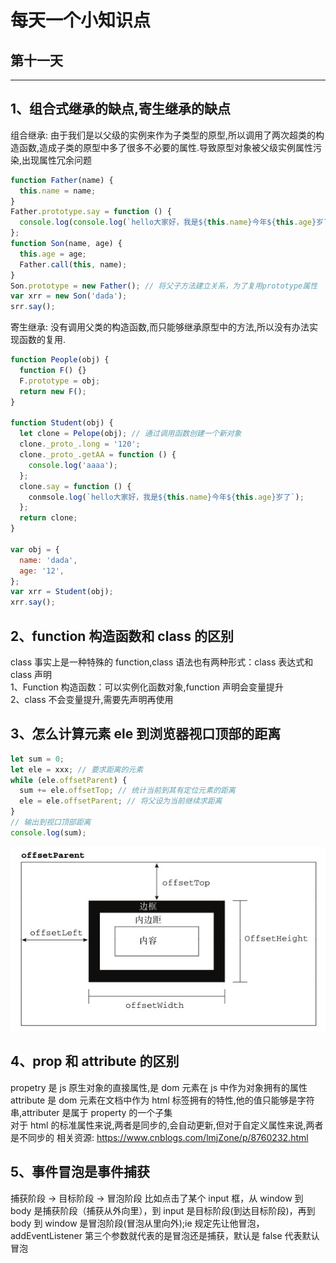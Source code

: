 # 每天一个小知识点

## 第十一天

---

## 1、组合式继承的缺点,寄生继承的缺点

组合继承: 由于我们是以父级的实例来作为子类型的原型,所以调用了两次超类的构造函数,造成子类的原型中多了很多不必要的属性.导致原型对象被父级实例属性污染,出现属性冗余问题

```js
function Father(name) {
  this.name = name;
}
Father.prototype.say = function () {
  console.log(console.log(`hello大家好，我是${this.name}今年${this.age}岁了`));
};
function Son(name, age) {
  this.age = age;
  Father.call(this, name);
}
Son.prototype = new Father(); // 将父子方法建立关系，为了复用prototype属性
var xrr = new Son('dada');
srr.say();
```

寄生继承: 没有调用父类的构造函数,而只能够继承原型中的方法,所以没有办法实现函数的复用.

```js
function People(obj) {
  function F() {}
  F.prototype = obj;
  return new F();
}

function Student(obj) {
  let clone = Pelope(obj); // 通过调用函数创建一个新对象
  clone._proto_.long = '120';
  clone._proto_.getAA = function () {
    console.log('aaaa');
  };
  clone.say = function () {
    conmsole.log(`hello大家好，我是${this.name}今年${this.age}岁了`);
  };
  return clone;
}

var obj = {
  name: 'dada',
  age: '12',
};
var xrr = Student(obj);
xrr.say();
```

## 2、function 构造函数和 class 的区别

class 事实上是一种特殊的 function,class 语法也有两种形式：class 表达式和 class 声明  
1、Function 构造函数：可以实例化函数对象,function 声明会变量提升  
2、class 不会变量提升,需要先声明再使用

## 3、怎么计算元素 ele 到浏览器视口顶部的距离

```js
let sum = 0;
let ele = xxx; // 要求距离的元素
while (ele.offsetParent) {
  sum += ele.offsetTop; // 统计当前到其有定位元素的距离
  ele = ele.offsetParent; // 将父设为当前继续求距离
}
// 输出到视口顶部距离
console.log(sum);
```

![offset](../../public/images/EveryDayKnowledge/offset.jpg)

## 4、prop 和 attribute 的区别

propetry 是 js 原生对象的直接属性,是 dom 元素在 js 中作为对象拥有的属性  
attribute 是 dom 元素在文档中作为 html 标签拥有的特性,他的值只能够是字符串,attributer 是属于 property 的一个子集  
对于 html 的标准属性来说,两者是同步的,会自动更新,但对于自定义属性来说,两者是不同步的
相关资源: <https://www.cnblogs.com/lmjZone/p/8760232.html>

## 5、事件冒泡是事件捕获

捕获阶段 -> 目标阶段 -> 冒泡阶段
比如点击了某个 input 框，从 window 到 body 是捕获阶段（捕获从外向里），到 input 是目标阶段(到达目标阶段)，再到 body 到 window 是冒泡阶段(冒泡从里向外);ie 规定先让他冒泡，addEventListener 第三个参数就代表的是冒泡还是捕获，默认是 false 代表默认冒泡
